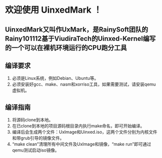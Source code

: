# 欢迎使用 UinxedMark ！

## UinxedMark又叫作UxMark，是RainySoft团队的Rainy101112基于ViudiraTech的Uinxed-Kernel编写的一个可以在裸机环境运行的CPU跑分工具

## 编译要求

1. 必须是Linux系统，例如Debian、Ubuntu等。
2. 必须安装好gcc、make、nasm和xorriso工具，如果需要测试，请安装qemu虚拟机。

## 编译指南

1. 将源码clone到本地。
2. 在已clone到本地的项目源码根目录内执行make命名，即可开始编译。
3. 编译后会生成两个文件：UxImage和Uinxed.iso，这两个文件分别为内核文件和带grub引导的镜像文件。
4. “make clean”清理所有中间文件及UxImage和镜像，“make run”即可通过qemu测试启动iso镜像。
